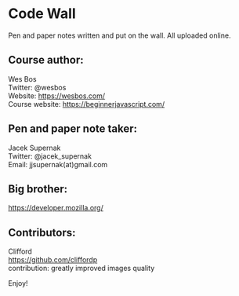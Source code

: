 # Code Wall
Pen and paper notes written and put on the wall. All uploaded online. 

## Course author:
Wes Bos <br />
Twitter: @wesbos <br />
Website: https://wesbos.com/ <br />
Course website: https://beginnerjavascript.com/ <br />

## Pen and paper note taker: 
Jacek Supernak <br />
Twitter: @jacek_supernak <br />
Email: jjsupernak(at)gmail.com <br />

## Big brother:
https://developer.mozilla.org/ <br />

## Contributors: 
Clifford <br />
https://github.com/cliffordp <br />
contribution: greatly improved images quality


Enjoy!



